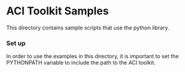 # ACI Toolkit Samples #

This directory contains sample scripts that use the python library.

### Set up ###

In order to use the examples in this directory, it is important to set the PYTHONPATH variable to include the path to the ACI toolkit.

